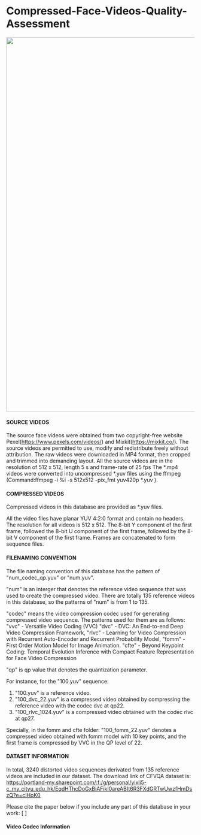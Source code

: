 # Compressed-Face-Videos-Quality-Assessment
<img src = "https://user-images.githubusercontent.com/45612850/199892894-0cc7a951-e84c-47bc-880a-1d87a5524ed1.png" width ="1000px">

#### SOURCE VIDEOS

The source face videos were obtained from two copyright-free website Pexel(https://www.pexels.com/videos/) and Mixkit(https://mixkit.co/).
The source videos are permitted to use, modify and redistribute freely without attribution.
The raw videos were downloaded in MP4 format, then cropped and trimmed into demanding layout.
All the source videos are in the resolution of 512 x 512, length 5 s and frame-rate of 25 fps
The *.mp4 videos were converted into uncompressed *.yuv files using the ffmpeg (Command:ffmpeg -i %i -s 512x512 -pix_fmt yuv420p *.yuv ).

#### COMPRESSED VIDEOS

Compressed videos in this database are provided as *.yuv files.

All the video files have planar YUV 4:2:0 format and contain no headers.
The resolution for all videos is 512 x 512. The 8-bit Y component of the first frame, followed the 8-bit U component 
of the first frame, followed by the 8-bit V component of the first frame. 
Frames are concatenated to form sequence files.


#### FILENAMING CONVENTION

The file naming convention of this database has the pattern of "num_codec_qp.yuv" or "num.yuv".

"num" is an interger that denotes the reference video sequence that was used to create the compressed video.
There are totally 135 reference videos in this database, so the patterns of "num" is from 1 to 135.

"codec" means the video compression codec used for generating compressed video sequence. The patterns used for them are as follows:
	"vvc"  - Versatile Video Coding (VVC)
	"dvc"  - DVC: An End-to-end Deep Video Compression Framework,
	"rlvc" - Learning for Video Compression with Recurrent Auto-Encoder and Recurrent Probability Model,
	"fomm" - First Order Motion Model for Image Animation.
	"cfte" - Beyond Keypoint Coding: Temporal Evolution Inference with Compact Feature Representation for Face Video Compression

"qp" is qp value that denotes the quantization parameter.

For instance, for the "100.yuv" sequence:

1. "100.yuv" is a reference video.
2. "100_dvc_22.yuv" is a compressed video obtained by compressing the reference video with the codec dvc at qp22.
3. "100_rlvc_1024.yuv" is a compressed video obtained with the codec rlvc at qp27.

Specially, in the fomm and cfte folder:
"100_fomm_22.yuv" denotes a compressed video obtained with fomm model with 10 key points, and the first frame is compressed by VVC in the QP level of 22.

#### DATASET INFORMATION

In total, 3240 distorted video sequences derivated from 135 reference videos are included in our dataset. 
The download link of CFVQA dataset is: https://portland-my.sharepoint.com/:f:/g/personal/yixli5-c_my_cityu_edu_hk/EqdHThcDoGxBiAFikI0areABIt6R3FXdGRTwUwzfHmDszQ?e=clHoK0


Please cite the paper below if you include any part of this database in your work:
[
]

#### Video Codec Information

